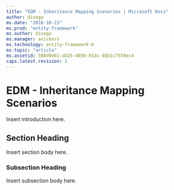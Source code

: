 ```yaml
---
title: "EDM - Inheritance Mapping Scenarios | Microsoft Docs"
author: divega
ms.date: "2016-10-23"
ms.prod: "entity-framework"
ms.author: divega
ms.manager: avickers
ms.technology: entity-framework-6
ms.topic: "article"
ms.assetid: 508d94b1-ab25-4850-81dc-4bb1c75f8ec4
caps.latest.revision: 2
---
```

# EDM - Inheritance Mapping Scenarios
Insert introduction here.  
  
## Section Heading  
 Insert section body here.  
  
### Subsection Heading  
 Insert subsection body here.